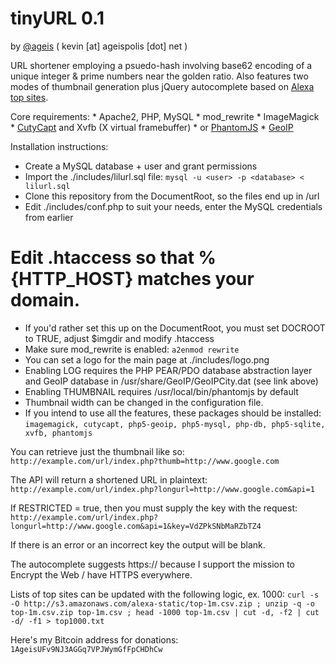 tinyURL 0.1
=======
by [@ageis](https://twitter.com/ageis) ( kevin [at] ageispolis [dot] net )

URL shortener employing a psuedo-hash involving base62 encoding of a unique integer & prime numbers near the golden ratio. 
Also features two modes of thumbnail generation plus jQuery autocomplete based on [Alexa top sites](http://s3.amazonaws.com/alexa-static/top-1m.csv.zip).

Core requirements:
	* Apache2, PHP, MySQL
	* mod_rewrite
	* ImageMagick
	* [CutyCapt](http://cutycapt.sourceforge.net/) and Xvfb (X virtual framebuffer)
	* or [PhantomJS](http://phantomjs.org/)
	* [GeoIP](http://dev.maxmind.com/geoip/legacy/install/city/)

Installation instructions:
* Create a MySQL database + user and grant permissions
* Import the ./includes/lilurl.sql file:
		`mysql -u <user> -p <database> < lilurl.sql`
* Clone this repository from the DocumentRoot, so the files end up in /url
* Edit ./includes/conf.php to suit your needs, enter the MySQL credentials from earlier
# Edit .htaccess so that %{HTTP_HOST} matches your domain.
* If you'd rather set this up on the DocumentRoot, you must set DOCROOT to TRUE, adjust $imgdir and modify .htaccess
* Make sure mod_rewrite is enabled: `a2enmod rewrite`
* You can set a logo for the main page at ./includes/logo.png
* Enabling LOG requires the PHP PEAR/PDO database abstraction layer and GeoIP database in /usr/share/GeoIP/GeoIPCity.dat (see link above)
* Enabling THUMBNAIL requires /usr/local/bin/phantomjs by default
* Thumbnail width can be changed in the configuration file.
* If you intend to use all the features, these packages should be installed:
		`imagemagick, cutycapt, php5-geoip, php5-mysql, php-db, php5-sqlite, xvfb, phantomjs`
		
You can retrieve just the thumbnail like so:
		`http://example.com/url/index.php?thumb=http://www.google.com`
		
The API will return a shortened URL in plaintext:
		`http://example.com/url/index.php?longurl=http://www.google.com&api=1`
		
If RESTRICTED = true, then you must supply the key with the request:
		`http://example.com/url/index.php?longurl=http://www.google.com&api=1&key=VdZPkSNbMaRZbTZ4`
		
If there is an error or an incorrect key the output will be blank.

The autocomplete suggests https:// because I support the mission to Encrypt the Web / have HTTPS everywhere.

Lists of top sites can be updated with the following logic, ex. 1000:
		`curl -s -O http://s3.amazonaws.com/alexa-static/top-1m.csv.zip ; unzip -q -o top-1m.csv.zip top-1m.csv ; head -1000 top-1m.csv | cut -d, -f2 | cut -d/ -f1 > top1000.txt`
		
Here's my Bitcoin address for donations: `1AgeisUFv9NJ3AGGq7VPJWymGfFpCHDhCw`
